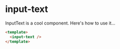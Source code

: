 <script setup>
import InputText from '../../src/InputText.vue'
</script>

# input-text

InputText is a cool component. Here's how to use it...

<InputText />

```html
<template>
  <input-text />
</template>
```
